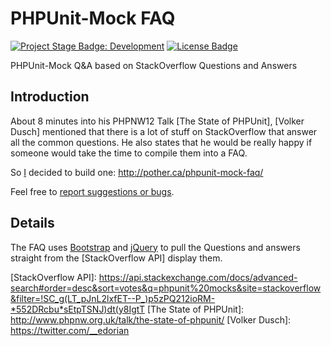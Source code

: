 
 PHPUnit-Mock FAQ
==================

[![Project Stage Badge: Development]][Project Stage Page]
[![License Badge]][GPL-3.0+]

PHPUnit-Mock Q&A based on StackOverflow Questions and Answers

 Introduction
--------------
About 8 minutes into his PHPNW12 Talk [The State of PHPUnit], [Volker Dusch] mentioned that there is a lot of stuff on StackOverflow that answer all the common questions.
He also states that he would be really happy if someone would take the time to compile them into a FAQ.

So [I][Potherca] decided to build one: http://pother.ca/phpunit-mock-faq/

Feel free to [report suggestions or bugs].

 Details
---------

The FAQ uses [Bootstrap] and [jQuery] to pull the Questions and answers straight from the [StackOverflow API] display them.

[Bootstrap]: http://getbootstrap.com/
[jQuery]: http://jquery.com/
[report suggestions or bugs]: https://github.com/potherca/phpunit-mock-faq/issues/new
[StackOverflow API]: https://api.stackexchange.com/docs/advanced-search#order=desc&sort=votes&q=phpunit%20mocks&site=stackoverflow&filter=!SC_g(LT_pJnL2lxfET--P_)p5zPQ212ioRM-*552DRcbu*sEtpTSNJ)dt(y8IgtT
[The State of PHPUnit]: http://www.phpnw.org.uk/talk/the-state-of-phpunit/
[Volker Dusch]: https://twitter.com/__edorian

[GPL-3.0+]: ./LICENSE
[Potherca]: http://pother.ca/

[License Badge]: https://img.shields.io/badge/License-GPL--3.0%2B-lightgray.svg
[Project Stage Badge: Development]: http://img.shields.io/badge/Project%20Stage-Development-yellowgreen.svg

[Project Stage Page]: http://bl.ocks.org/potherca/raw/a2ae67caa3863a299ba0/
